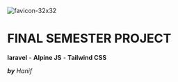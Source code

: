![favicon-32x32](https://github.com/Afrianns/Sadati-Web/assets/64412921/4867ea79-0d48-45de-b511-c4900663ec4b) 
# FINAL SEMESTER PROJECT

**laravel** - **Alpine JS** - **Tailwind CSS** 



_**by**_ 
_Hanif_
